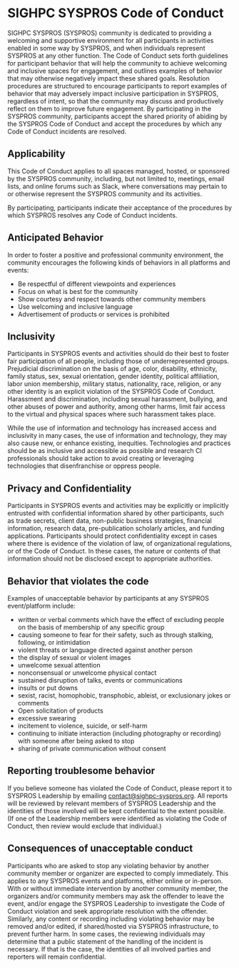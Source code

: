 # SIGHPC SYSPROS Code of Conduct

SIGHPC SYSPROS (SYSPROS) community is dedicated to providing a welcoming and supportive environment for all participants in activities enabled in some way by SYSPROS, and when individuals represent SYSPROS at any other function. The Code of Conduct sets forth guidelines for participant behavior that will help the community to achieve welcoming and inclusive spaces for engagement, and outlines examples of behavior that may otherwise negatively impact these shared goals. Resolution procedures are structured to encourage participants to report examples of behavior that may adversely impact inclusive participation in SYSPROS, regardless of intent, so that the community may discuss and productively reflect on them to improve future engagement. By participating in the SYSPROS community, participants accept the shared priority of abiding by the SYSPROS Code of Conduct and accept the procedures by which any Code of Conduct incidents are resolved.

## Applicability
This Code of Conduct applies to all spaces managed, hosted, or sponsored by the SYSPROS community, including, but not limited to, meetings, email lists, and online forums such as Slack, where conversations may pertain to or otherwise represent the SYSPROS community and its activities. 

By participating, participants indicate their acceptance of the procedures by which SYSPROS resolves any Code of Conduct incidents.

## Anticipated Behavior
In order to foster a positive and professional community environment, the community encourages the following kinds of behaviors in all platforms and events:

* Be respectful of different viewpoints and experiences
* Focus on what is best for the community
* Show courtesy and respect towards other community members
* Use welcoming and inclusive language
* Advertisement of products or services is prohibited

## Inclusivity
Participants in SYSPROS events and activities should do their best to foster fair participation of all people, including those of underrepresented groups. Prejudicial discrimination on the basis of age, color, disability, ethnicity, family status, sex, sexual orientation, gender identity, political affiliation, labor union membership, military status, nationality, race, religion, or any other identity is an explicit violation of the SYSPROS Code of Conduct. Harassment and discrimination, including sexual harassment, bullying, and other abuses of power and authority, among other harms, limit fair access to the virtual and physical spaces where such harassment takes place.

While the use of information and technology has increased access and inclusivity in many cases, the use of information and technology, they may also cause new, or enhance existing, inequities. Technologies and practices should be as inclusive and accessible as possible and research CI professionals should take action to avoid creating or leveraging technologies that disenfranchise or oppress people.

## Privacy and Confidentiality
Participants in SYSPROS events and activities may be explicitly or implicitly entrusted with confidential information shared by other participants, such as trade secrets, client data, non-public business strategies, financial information, research data, pre-publication scholarly articles, and funding applications. Participants should protect confidentiality except in cases where there is evidence of the violation of law, of organizational regulations, or of the Code of Conduct. In these cases, the nature or contents of that information should not be disclosed except to appropriate authorities.

## Behavior that violates the code
Examples of unacceptable behavior by participants at any SYSPROS event/platform include:
* written or verbal comments which have the effect of excluding people on the basis of membership of any specific group
* causing someone to fear for their safety, such as through stalking, following, or intimidation
* violent threats or language directed against another person
* the display of sexual or violent images
* unwelcome sexual attention
* nonconsensual or unwelcome physical contact
* sustained disruption of talks, events or communications
* insults or put downs
* sexist, racist, homophobic, transphobic, ableist, or exclusionary jokes or comments
* Open solicitation of products
* excessive swearing
* incitement to violence, suicide, or self-harm
* continuing to initiate interaction (including photography or recording) with someone after being asked to stop
* sharing of private communication without consent

## Reporting troublesome behavior 
If you believe someone has violated the Code of Conduct, please report it to SYSPROS Leadership by emailing contact@sighpc-syspros.org. All reports will be reviewed by relevant members of SYSPROS Leadership and the identities of those involved will be kept confidential to the extent possible. (If one of the Leadership members were identified as violating the Code of Conduct, then review would exclude that individual.)

## Consequences of unacceptable conduct
Participants who are asked to stop any violating behavior by another community member or organizer are expected to comply immediately. This applies to any SYSPROS events and platforms, either online or in-person. With or without immediate intervention by another community member, the organizers and/or community members may ask the offender to leave the event, and/or engage the SYSPROS Leadership to investigate the Code of Conduct violation and seek appropriate resolution with the offender. Similarly, any content or recording including violating behavior may be removed and/or edited, if shared/hosted via SYSPROS infrastructure, to prevent further harm. In some cases, the reviewing individuals may determine that a public statement of the handling of the incident is necessary. If that is the case, the identities of all involved parties and reporters will remain confidential.
